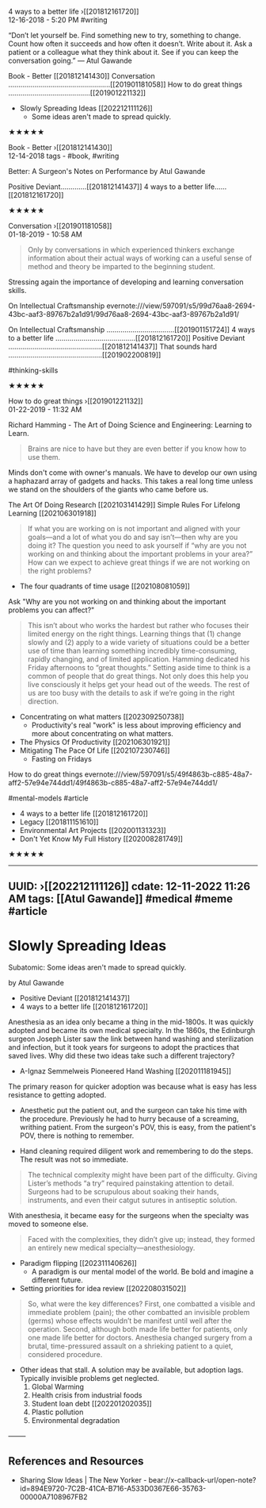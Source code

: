 4 ways to a better life ›[[201812161720]]  
12-16-2018 - 5:20 PM
#writing  

“Don’t let yourself be. Find something new to try, something to change. Count how often it succeeds and how often it doesn’t. Write about it. Ask a patient or a colleague what they think about it. See if you can keep the conversation going.” 
― Atul Gawande


Book - Better [[201812141430]]
Conversation ...................................................[[201901181058]]
How to do great things .........................................[[201901221132]]
- Slowly Spreading Ideas [[202212111126]]
     - Some ideas aren't made to spread quickly.

★★★★★

Book - Better ›[[201812141430]]  
12-14-2018
tags - #book, #writing 

Better: A Surgeon's Notes on Performance
by Atul Gawande

Positive Deviant.............[[201812141437]]
4 ways to a better life......[[201812161720]]


★★★★★

Conversation ›[[201901181058]]  
01-18-2019 - 10:58 AM

 > Only by conversations in which experienced thinkers exchange information about their actual ways of working can a useful sense of method and theory be imparted to the beginning student.

Stressing again the importance of developing and learning conversation skills.

On Intellectual Craftsmanship
evernote:///view/597091/s5/99d76aa8-2694-43bc-aaf3-89767b2a1d91/99d76aa8-2694-43bc-aaf3-89767b2a1d91/

On Intellectual Craftsmanship ..................................[[201901151724]]
4 ways to a better life ........................................[[201812161720]]
Positive Deviant ...............................................[[201812141437]]
That sounds hard ...............................................[[201902200819]]


#thinking-skills

★★★★★

How to do great things ›[[201901221132]]  
01-22-2019 - 11:32 AM

Richard Hamming - The Art of Doing Science and Engineering: Learning to Learn.

> Brains are nice to have but they are even better if you know how to use them.

Minds don't come with owner's manuals. We have to develop our own using a haphazard array of gadgets and hacks. This takes a real long time unless we stand on the shoulders of the giants who came before us. 

The Art Of Doing Research [[202103141429]]
Simple Rules For Lifelong Learning [[202106301918]]

> If what you are working on is not important and aligned with your goals—and a lot of what you do and say isn’t—then why are you doing it? The question you need to ask yourself if “why are you not working on and thinking about the important problems in your area?” How can we expect to achieve great things if we are not working on the right problems?

- The four quadrants of time usage [[202108081059]]

Ask "Why are you not working on and thinking about the important problems you can affect?"

> This isn’t about who works the hardest but rather who focuses their limited energy on the right things. Learning things that (1) change slowly and (2) apply to a wide variety of situations could be a better use of time than learning something incredibly time-consuming, rapidly changing, and of limited application. Hamming dedicated his Friday afternoons to “great thoughts.” Setting aside time to think is a common of people that do great things. Not only does this help you live consciously it helps get your head out of the weeds. The rest of us are too busy with the details to ask if we’re going in the right direction.

- Concentrating on what matters [[202309250738]]
     * Productivity's real "work" is less about improving efficiency and more about concentrating on what matters.
- The Physics Of Productivity [[202106301921]]
- Mitigating The Pace Of Life [[202107230746]]
    - Fasting on Fridays


How to do great things
evernote:///view/597091/s5/49f4863b-c885-48a7-aff2-57e94e744dd1/49f4863b-c885-48a7-aff2-57e94e744dd1/

#mental-models #article  

- 4 ways to a better life [[201812161720]]
- Legacy [[201811151610]]
- Environmental Art Projects [[202001131323]] 
- Don't Yet Know My Full History [[202008281749]] 

★★★★★

---
UUID:      ›[[202212111126]] 
cdate:     12-11-2022 11:26 AM
tags:       [[Atul Gawande]] #medical #meme #article 
---
# Slowly Spreading Ideas
Subatomic: Some ideas aren't made to spread quickly.

by Atul Gawande

- Positive Deviant [[201812141437]]
- 4 ways to a better life [[201812161720]]

Anesthesia as an idea only became a thing in the mid-1800s. It was quickly adopted and became its own medical specialty. In the 1860s, the Edinburgh surgeon Joseph Lister saw the link between hand washing and sterilization and infection, but it took years for surgeons to adopt the practices that saved lives. Why did these two ideas take such a different trajectory?

- A-Ignaz Semmelweis Pioneered Hand Washing [[202011181945]]

The primary reason for quicker adoption was because what is easy has less resistance to getting adopted.
- Anesthetic put the patient out, and the surgeon can take his time with the procedure. Previously he had to hurry because of a screaming, writhing patient. From the surgeon's POV, this is easy, from the patient's POV, there is nothing to remember. 

- Hand cleaning required diligent work and remembering to do the steps. The result was not so immediate. 
> The technical complexity might have been part of the difficulty. Giving Lister’s methods “a try” required painstaking attention to detail. Surgeons had to be scrupulous about soaking their hands, instruments, and even their catgut sutures in antiseptic solution.

With anesthesia, it became easy for the surgeons when the specialty was moved to someone else.
> Faced with the complexities, they didn’t give up; instead, they formed an entirely new medical specialty—anesthesiology.

- Paradigm flipping [[202311140626]]
     * A paradigm is our mental model of the world. Be bold and imagine a different future.
- Setting priorities for idea review [[202208031502]]

> So, what were the key differences? First, one combatted a visible and immediate problem (pain); the other combatted an invisible problem (germs) whose effects wouldn’t be manifest until well after the operation. Second, although both made life better for patients, only one made life better for doctors. Anesthesia changed surgery from a brutal, time-pressured assault on a shrieking patient to a quiet, considered procedure.

- Other ideas that stall. A solution may be available, but adoption lags. Typically invisible problems get neglected. 
  1. Global Warming
  2. Health crisis from industrial foods
  3. Student loan debt [[202201202035]]
  4. Plastic pollution
  5. Environmental degradation

–––––
## References and Resources

- Sharing Slow Ideas | The New Yorker
		- bear://x-callback-url/open-note?id=894E9720-7C2B-41CA-B716-A533D0367E66-35763-00000A7108967FB2
